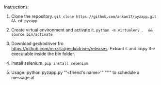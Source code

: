 Instructions:

1. Clone the repository.
`git clone https://github.com/ankan17/pyzapp.git && cd pyzapp`

2. Create virtual environment and activate it.
`python -m virtualenv .  && source bin/activate`

3. Download geckodriver fro https://github.com/mozilla/geckodriver/releases.
Extract it and copy the executable inside the bin folder.

4. Install selenium.
`pip install selenium`

5. Usage: python pyzapp.py "'<friend's name>'" "'<your message>'" to schedule a message at 
